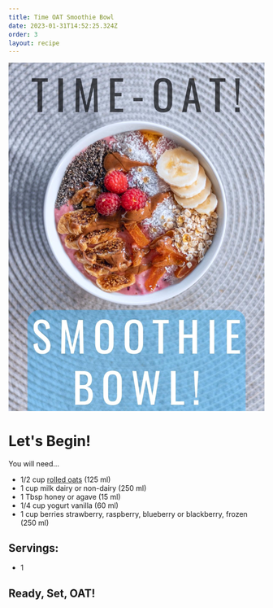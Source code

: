 ```yaml
---
title: Time OAT Smoothie Bowl
date: 2023-01-31T14:52:25.324Z
order: 3
layout: recipe
---
```

![](../uploads/7c69de6c-1c91-4473-99fe-d571aff3c859.jpeg)

# Let's Begin!

You will need...

* 1/2 cup [rolled oats](https://oatseveryday.com/know-your-oats-2/#rolled-oats) (125 ml)
* 1 cup milk dairy or non-dairy (250 ml)
* 1 Tbsp honey or agave (15 ml)
* 1/4 cup yogurt vanilla (60 ml)
* 1 cup berries strawberry, raspberry, blueberry or blackberry, frozen (250 ml)

## Servings: 

* 1

## Ready, Set, OAT!